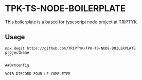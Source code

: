# TPK-TS-NODE-BOILERPLATE

This boilerplate is a based for typescript node project at [TRIPTYK](https://www.triptyk.eu)

## Usage
````
npx degit https://github.com/TRIPTYK/TPK-TS-NODE-BOILERPLATE projectName
```

##Ormconfig

VOIR DISCORD POUR LE COMPLETER
